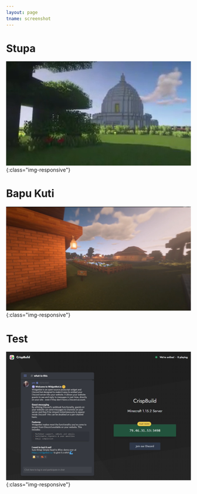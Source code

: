 ```yaml
---
layout: page
tname: screenshot
---
```

# Stupa
![test](media/demo3.jpg){:class="img-responsive"}

# Bapu Kuti
![test](media/demo2.jpg){:class="img-responsive"}


# Test
![test](media/demo01.jpg){:class="img-responsive"}



